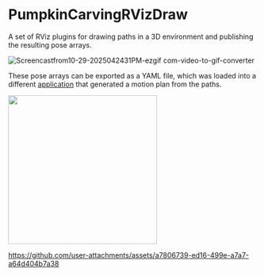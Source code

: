 # PumpkinCarvingRVizDraw

A set of RViz plugins for drawing paths in a 3D environment and publishing the resulting pose arrays.

![Screencastfrom10-29-2025042431PM-ezgif com-video-to-gif-converter](https://github.com/user-attachments/assets/715677d3-9e22-4bbb-b425-1ade1e974dd2)

These pose arrays can be exported as a YAML file, which was loaded into a different [application](https://github.com/SamanthaSmith04/pumpkin_carving/tree/f13442de0f7fb0ec442f48214bfd000b8b1f774f) that generated a motion plan from the paths.

<img width=300px src="https://github.com/user-attachments/assets/3982c343-809a-475f-9315-4070a367e572"/>


https://github.com/user-attachments/assets/a7806739-ed16-499e-a7a7-a64d404b7a38

